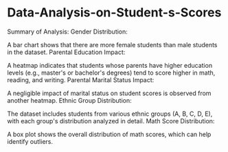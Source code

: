 # Data-Analysis-on-Student-s-Scores

Summary of Analysis:
Gender Distribution:

A bar chart shows that there are more female students than male students in the dataset.
Parental Education Impact:

A heatmap indicates that students whose parents have higher education levels (e.g., master's or bachelor's degrees) tend to score higher in math, reading, and writing.
Parental Marital Status Impact:

A negligible impact of marital status on student scores is observed from another heatmap.
Ethnic Group Distribution:

The dataset includes students from various ethnic groups (A, B, C, D, E), with each group's distribution analyzed in detail.
Math Score Distribution:

A box plot shows the overall distribution of math scores, which can help identify outliers.
